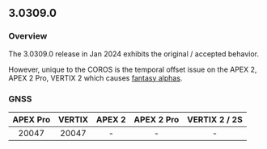 ## 3.0309.0

### Overview

The 3.0309.0 release in Jan 2024 exhibits the original / accepted behavior.

However, unique to the COROS is the temporal offset issue on the APEX 2, APEX 2 Pro, VERTIX 2 which causes [fantasy alphas](../../alpha/README.md).



### GNSS

| APEX Pro | VERTIX | APEX 2 | APEX 2 Pro | VERTIX 2 / 2S |
| :------: | :----: | :----: | :--------: | :-----------: |
|  20047   | 20047  |   -    |     -      |       -       |

